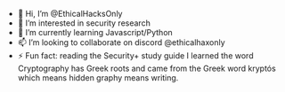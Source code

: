 - 👋 Hi, I’m @EthicalHacksOnly
- 👀 I’m interested in security research
- 🌱 I’m currently learning Javascript/Python
- 📫 I’m looking to collaborate on discord @ethicalhaxonly 
- ⚡ Fun fact:  reading the Security+ study guide I learned the word Cryptography has Greek roots and came from the Greek word kryptós which means hidden graphy means writing.

<!---
EthicalHacksOnly/EthicalHacksOnly is a ✨ special ✨ repository because its `README.md` (this file) appears on your GitHub profile.
You can click the Preview link to take a look at your changes.
--->
